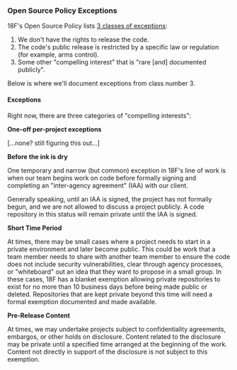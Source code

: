 ### Open Source Policy Exceptions

18F's Open Source Policy lists [3 classes of exceptions](https://github.com/18F/open-source-policy/blob/master/policy.md#exceptions):

1. We don't have the rights to release the code.
2. The code's public release is restricted by a specific law or regulation (for example, arms control).
3. Some other "compelling interest" that is "rare [and] documented publicly".

Below is where we'll document exceptions from class number 3.

#### Exceptions

Right now, there are three categories of "compelling interests":

**One-off per-project exceptions**

[...none? still figuring this out...]

**Before the ink is dry**

One temporary and narrow (but common) exception in 18F's line of work is when our team begins work on code before formally signing and completing an "inter-agency agreement" (IAA) with our client.

Generally speaking, until an IAA is signed, the project has not formally begun, and we are not allowed to discuss a project publicly. A code repository in this status will remain private until the IAA is signed.

**Short Time Period**

At times, there may be small cases where a project needs to start in a private environment and later become public. This could be work that a team member needs to share with another team member to ensure the code does not include security vulnerabilities, clear through agency processes, or "whiteboard" out an idea that they want to propose in a small group. In these cases, 18F has a blanket exemption allowing private repositories to exist for no more than 10 business days before being made public or deleted. Repositories that are kept private beyond this time will need a formal exemption documented and made available.

**Pre-Release Content**

At times, we may undertake projects subject to confidentiality agreements, embargos, or other holds on disclosure. Content related to the disclosure may be private until a specified time arranged at the beginning of the work. Content not directly in support of the disclosure is not subject to this exemption.
